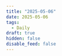 ```yaml
---
title: "2025-05-06"
date: 2025-05-06
tags:
  - Daily
draft: true
hidden: false
disable_feed: false
---
```


